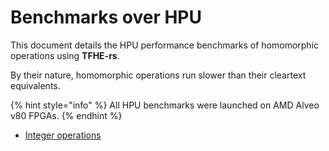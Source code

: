 # Benchmarks over HPU

This document details the HPU performance benchmarks of homomorphic operations using **TFHE-rs**.

By their nature, homomorphic operations run slower than their cleartext equivalents.

{% hint style="info" %}
All HPU benchmarks were launched on AMD Alveo v80 FPGAs.
{% endhint %}

* [Integer operations](hpu_integer_operations.md)

